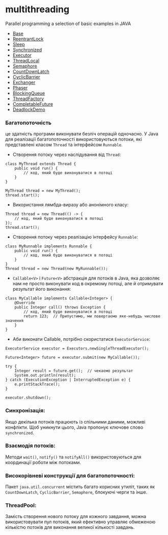 # multithreading
Parallel programming a selection of basic examples in JAVA

- [Base](https://github.com/yourhostel/multithreading/tree/main/0base/src.main/java)
- [ReentrantLock](https://github.com/yourhostel/multithreading/tree/main/1ReentrantLock/src.main/java)
- [Sleep](https://github.com/yourhostel/multithreading/tree/main/2sleep/src.main/java)
- [Synchronized](https://github.com/yourhostel/multithreading/tree/main/3Synchronized/src.main/java)
- [Executor](https://github.com/yourhostel/multithreading/tree/main/4ExecutorService/src.main/java)
- [ThreadLocal](https://github.com/yourhostel/multithreading/tree/main/5ThreadLocal/src.main/java)
- [Semaphore](https://github.com/yourhostel/multithreading/tree/main/6Semaphore)
- [CountDownLatch](https://github.com/yourhostel/multithreading/tree/main/7CountDownLatch)
- [CyclicBarrier](https://github.com/yourhostel/multithreading/tree/main/8CyclicBarrier)
- [Exchanger](https://github.com/yourhostel/multithreading/tree/main/9Exchanger)
- [Phaser](https://github.com/yourhostel/multithreading/tree/main/10Phaser)
- [BlockingQueue](https://github.com/yourhostel/multithreading/tree/main/11BlockingQueue/src.main/java)
- [ThreadFactory](https://github.com/yourhostel/multithreading/tree/main/12ThreadFactory/src.main/java)
- [CompletableFuture](https://github.com/yourhostel/multithreading/tree/main/13CompletableFuture/src.main/java)
- [DeadlockDemo](https://github.com/yourhostel/multithreading/tree/main/14DeadlockDemo/src.main/java)

### Багатопоточність 
 це здатність програми виконувати безліч операцій одночасно. У Java для реалізації багатопоточності використовуються потоки, які представлені класом `Thread` та інтерфейсом `Runnable`.
- Створення потоку через наслідування від `Thread`:
```
class MyThread extends Thread {
    public void run() {
        // код, який буде виконуватися в потоці
    }
}

MyThread thread = new MyThread();
thread.start();
```
- Використання лямбда-виразу або анонімного класу:
```
Thread thread = new Thread(() -> {
    // код, який буде виконуватися в потоці
});
thread.start();

```
- Створення потоку через реалізацію інтерфейсу `Runnable`:
```
class MyRunnable implements Runnable {
    public void run() {
        // код, який буде виконуватися в потоці
    }
}
Thread thread = new Thread(new MyRunnable());
```
- `Callable<V>` і `Future<V>` абстракція для потоків в Java, яка дозволяє нам не просто виконувати код в окремому потоці, але й отримувати результат його виконання:
```
class MyCallable implements Callable<Integer> {
    @Override
    public Integer call() throws Exception {
        // код, який буде виконуватися в потоці
        return 123;  // Припустимо, ми повертаємо яке-небудь числове значення
    }
}
```
- Аби виконати Callable, потрібно скористатися `ExecutorService`:
```
ExecutorService executor = Executors.newSingleThreadExecutor();

Future<Integer> future = executor.submit(new MyCallable());

try {
    Integer result = future.get();  // чекаємо результат
    System.out.println(result);
} catch (ExecutionException | InterruptedException e) {
    e.printStackTrace();
}

executor.shutdown();
```

### Синхронізація: 
Якщо декілька потоків працюють із спільними даними, можливі конфлікти. Щоб уникнути цього, Java пропонує ключове слово `synchronized`.

### Взаємодія потоків: 
Методи `wait()`, `notify()` та `notifyAll()` використовуються для координації роботи між потоками.

### Високорівневі конструкції для багатопоточності: 
Пакет `java.util.concurrent` містить багато корисних утиліт, таких як `CountDownLatch`, `CyclicBarrier`, `Semaphore`, блокуючі черги та інше.

### ThreadPool: 
Замість створення нового потоку для кожного завдання, можна використовувати пул потоків, який ефективно управляє обмеженою кількістю потоків для виконання великої кількості завдань.